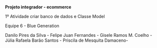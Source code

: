 
**Projeto integrador - ecommerce**

1º Atividade criar banco de dados e Classe Model

Equipe 6 - Blue Generation

Danilo Pires da Silva -
Felipe Juan Fernandes -
Gisele Ramos M. Coelho -
Júlia Rafaela Barão Santos -
Priscila de Mesquita Damaceno-
